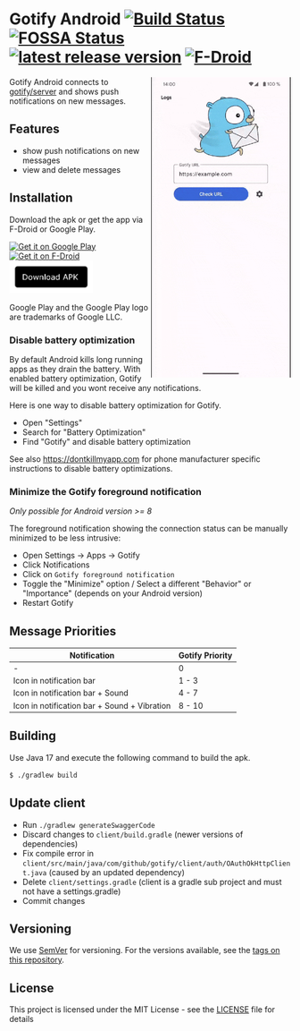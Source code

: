 # Gotify Android [![Build Status][github-action-badge]][github-action] [![FOSSA Status][fossa-badge]][fossa] [![latest release version][release-badge]][release] [![F-Droid][fdroid-badge]][fdroid]

<img align="right" src="app.gif" width="250" />

Gotify Android connects to [gotify/server](https://github.com/gotify/server) and shows push notifications on new messages.

## Features

* show push notifications on new messages
* view and delete messages

## Installation

Download the apk or get the app via F-Droid or Google Play.

[<img src="https://play.google.com/intl/en_gb/badges/images/generic/en_badge_web_generic.png" alt="Get it on Google Play" width="150" />][playstore]
[<img src="https://fdroid.gitlab.io/artwork/badge/get-it-on.png" alt="Get it on F-Droid" width="150"/>][fdroid]
[<img src="download-badge.png" alt="Get it on F-Droid" width="150"/>][release]

Google Play and the Google Play logo are trademarks of Google LLC.

### Disable battery optimization

By default Android kills long running apps as they drain the battery. With enabled battery optimization, Gotify will be killed and you wont receive any notifications.

Here is one way to disable battery optimization for Gotify.

* Open "Settings"
* Search for "Battery Optimization"
* Find "Gotify" and disable battery optimization

See also https://dontkillmyapp.com for phone manufacturer specific instructions to disable battery optimizations.

### Minimize the Gotify foreground notification

*Only possible for Android version >= 8*

The foreground notification showing the connection status can be manually minimized to be less intrusive:

* Open Settings -> Apps -> Gotify
* Click Notifications
* Click on `Gotify foreground notification`
* Toggle the "Minimize" option / Select a different "Behavior" or "Importance" (depends on your Android version)
* Restart Gotify

## Message Priorities

| Notification | Gotify Priority|
|- |-|
| - | 0 |
| Icon in notification bar | 1 - 3 |
| Icon in notification bar + Sound | 4 - 7 |
| Icon in notification bar + Sound + Vibration | 8 - 10 |

## Building

Use Java 17 and execute the following command to build the apk.

```bash
$ ./gradlew build
```

## Update client

* Run `./gradlew generateSwaggerCode`
* Discard changes to `client/build.gradle` (newer versions of dependencies)
* Fix compile error in `client/src/main/java/com/github/gotify/client/auth/OAuthOkHttpClient.java` (caused by an updated dependency)
* Delete `client/settings.gradle` (client is a gradle sub project and must not have a settings.gradle)
* Commit changes

## Versioning
We use [SemVer](http://semver.org/) for versioning. For the versions available, see the
[tags on this repository](https://github.com/gotify/android/tags).

## License
This project is licensed under the MIT License - see the [LICENSE](LICENSE) file for details

 [github-action-badge]: https://github.com/gotify/android/workflows/Build/badge.svg
 [github-action]: https://github.com/gotify/android/actions?query=workflow%3ABuild
 [playstore]: https://play.google.com/store/apps/details?id=com.github.gotify
 [fdroid-badge]: https://img.shields.io/f-droid/v/com.github.gotify.svg
 [fdroid]: https://f-droid.org/de/packages/com.github.gotify/
 [fossa-badge]: https://app.fossa.io/api/projects/git%2Bgithub.com%2Fgotify%2Fandroid.svg?type=shield
 [fossa]: https://app.fossa.io/projects/git%2Bgithub.com%2Fgotify%2Fandroid
 [release-badge]: https://img.shields.io/github/release/gotify/android.svg
 [release]: https://github.com/gotify/android/releases/latest
 
